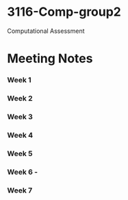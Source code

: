 # 3116-Comp-group2
Computational Assessment 
# Meeting Notes
### Week 1
### Week 2
### Week 3
### Week 4
### Week 5
### Week 6 - 
### Week 7